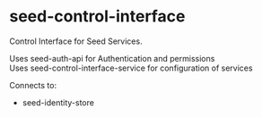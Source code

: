 seed-control-interface
=======================================

Control Interface for Seed Services.

Uses seed-auth-api for Authentication and permissions  
Uses seed-control-interface-service for configuration of services  

Connects to:
* seed-identity-store
